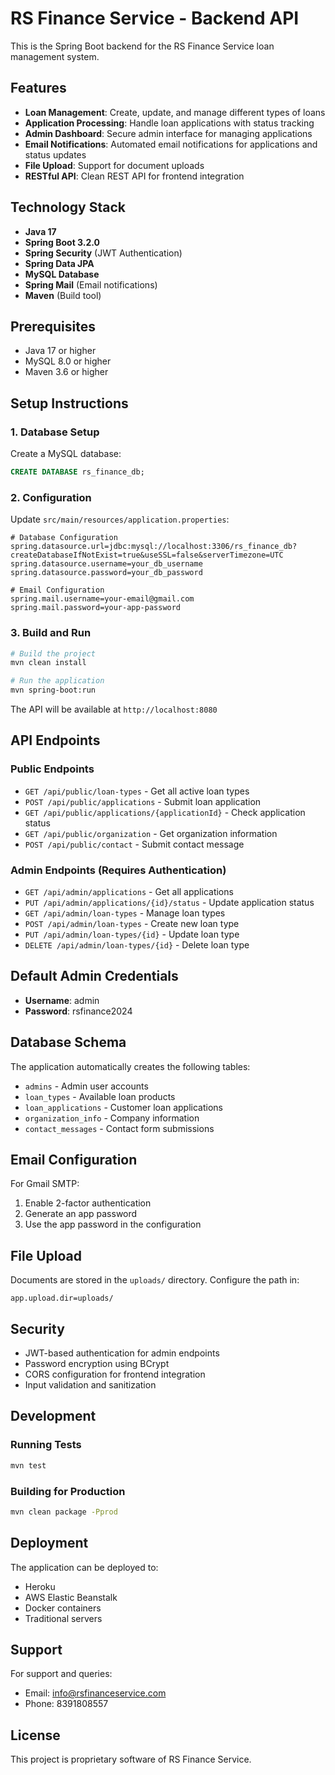# RS Finance Service - Backend API

This is the Spring Boot backend for the RS Finance Service loan management system.

## Features

- **Loan Management**: Create, update, and manage different types of loans
- **Application Processing**: Handle loan applications with status tracking
- **Admin Dashboard**: Secure admin interface for managing applications
- **Email Notifications**: Automated email notifications for applications and status updates
- **File Upload**: Support for document uploads
- **RESTful API**: Clean REST API for frontend integration

## Technology Stack

- **Java 17**
- **Spring Boot 3.2.0**
- **Spring Security** (JWT Authentication)
- **Spring Data JPA**
- **MySQL Database**
- **Spring Mail** (Email notifications)
- **Maven** (Build tool)

## Prerequisites

- Java 17 or higher
- MySQL 8.0 or higher
- Maven 3.6 or higher

## Setup Instructions

### 1. Database Setup

Create a MySQL database:
```sql
CREATE DATABASE rs_finance_db;
```

### 2. Configuration

Update `src/main/resources/application.properties`:

```properties
# Database Configuration
spring.datasource.url=jdbc:mysql://localhost:3306/rs_finance_db?createDatabaseIfNotExist=true&useSSL=false&serverTimezone=UTC
spring.datasource.username=your_db_username
spring.datasource.password=your_db_password

# Email Configuration
spring.mail.username=your-email@gmail.com
spring.mail.password=your-app-password
```

### 3. Build and Run

```bash
# Build the project
mvn clean install

# Run the application
mvn spring-boot:run
```

The API will be available at `http://localhost:8080`

## API Endpoints

### Public Endpoints

- `GET /api/public/loan-types` - Get all active loan types
- `POST /api/public/applications` - Submit loan application
- `GET /api/public/applications/{applicationId}` - Check application status
- `GET /api/public/organization` - Get organization information
- `POST /api/public/contact` - Submit contact message

### Admin Endpoints (Requires Authentication)

- `GET /api/admin/applications` - Get all applications
- `PUT /api/admin/applications/{id}/status` - Update application status
- `GET /api/admin/loan-types` - Manage loan types
- `POST /api/admin/loan-types` - Create new loan type
- `PUT /api/admin/loan-types/{id}` - Update loan type
- `DELETE /api/admin/loan-types/{id}` - Delete loan type

## Default Admin Credentials

- **Username**: admin
- **Password**: rsfinance2024

## Database Schema

The application automatically creates the following tables:
- `admins` - Admin user accounts
- `loan_types` - Available loan products
- `loan_applications` - Customer loan applications
- `organization_info` - Company information
- `contact_messages` - Contact form submissions

## Email Configuration

For Gmail SMTP:
1. Enable 2-factor authentication
2. Generate an app password
3. Use the app password in the configuration

## File Upload

Documents are stored in the `uploads/` directory. Configure the path in:
```properties
app.upload.dir=uploads/
```

## Security

- JWT-based authentication for admin endpoints
- Password encryption using BCrypt
- CORS configuration for frontend integration
- Input validation and sanitization

## Development

### Running Tests
```bash
mvn test
```

### Building for Production
```bash
mvn clean package -Pprod
```

## Deployment

The application can be deployed to:
- Heroku
- AWS Elastic Beanstalk
- Docker containers
- Traditional servers

## Support

For support and queries:
- Email: info@rsfinanceservice.com
- Phone: 8391808557

## License

This project is proprietary software of RS Finance Service.